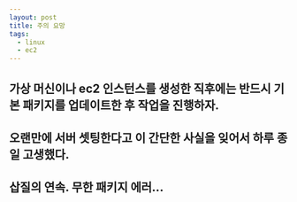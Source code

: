 ```yaml
---
layout: post
title: 주의 요망
tags:
  - linux
  - ec2
---
```


## 가상 머신이나 ec2 인스턴스를 생성한 직후에는 반드시 기본 패키지를 업데이트한 후 작업을 진행하자.

## 오랜만에 서버 셋팅한다고 이 간단한 사실을 잊어서 하루 종일 고생했다.

## 삽질의 연속. 무한 패키지 에러...
